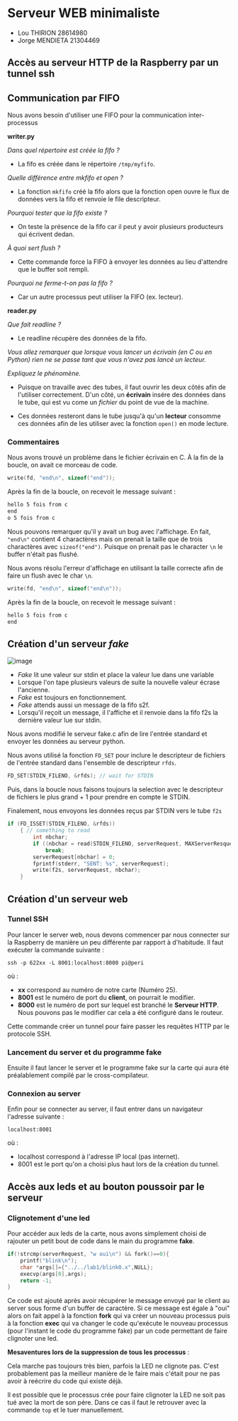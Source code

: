 # Serveur WEB minimaliste

* Lou THIRION 28614980
* Jorge MENDIETA 21304469

## Accès au serveur HTTP de la Raspberry par un tunnel ssh

## Communication par FIFO 

Nous avons besoin d'utiliser une FIFO pour la communication inter-processus

**writer.py**

*Dans quel répertoire est créée la fifo ?*
* La fifo es créée dans le répertoire `/tmp/myfifo`.

*Quelle différence entre mkfifo et open ?*
* La fonction `mkfifo` créé la fifo alors que la fonction open ouvre le flux de données vers la fifo et renvoie le file descripteur.

*Pourquoi tester que la fifo existe ?*
* On teste la présence de la fifo car il peut y avoir plusieurs producteurs qui écrivent dedan.

*À quoi sert flush ?*
* Cette commande force la FIFO à envoyer les données au lieu d'attendre que le buffer soit rempli.

*Pourquoi ne ferme-t-on pas la fifo ?*
* Car un autre processus peut utiliser la FIFO (ex. lecteur).

**reader.py**

*Que fait readline ?*
* Le readline récupère des données de la fifo.

*Vous allez remarquer que lorsque vous lancer un écrivain (en C ou en Python) rien ne se passe tant que vous n'avez pas lancé un lecteur.*

*Expliquez le phénomène.*

* Puisque on travaille avec des tubes, il faut ouvrir les deux côtés afin de l'utiliser correctement. D'un côté, un **écrivain** insére des données dans le tube, qui est vu come un *fichier* du point de vue de la machine. 

* Ces données resteront dans le tube jusqu'à qu'un **lecteur** consomme ces données afin de les utiliser avec la fonction `open()` en mode lecture.

### Commentaires

Nous avons trouvé un problème dans le fichier écrivain en C. À la fin de la boucle, on avait ce morceau de code.

```c
write(fd, "end\n", sizeof("end"));
```

Après la fin de la boucle, on recevoit le message suivant : 

```bash
hello 5 fois from c
end
o 5 fois from c
```

Nous pouvons remarquer qu'il y avait un bug avec l'affichage. En fait, `"end\n"` contient 4 charactères mais on prenait la taille que de trois charactères avec `sizeof("end")`. Puisque on prenait pas le character `\n` le buffer n'était pas flushé. 

Nous avons résolu l'erreur d'affichage en utilisant la taille correcte afin de faire un flush avec le char `\n`.

```c
write(fd, "end\n", sizeof("end\n"));
```

Après la fin de la boucle, on recevoit le message suivant : 

```bash
hello 5 fois from c
end
```

## Création d'un serveur *fake*

![image](https://hackmd.io/_uploads/BknnUG16a.png)

* *Fake* lit une valeur sur stdin et place la valeur lue dans une variable
* Lorsque l'on tape plusieurs valeurs de suite la nouvelle valeur écrase l'ancienne.
* *Fake* est toujours en fonctionnement.
* *Fake* attends aussi un message de la fifo s2f.
* Lorsqu'il reçoit un message, il l'affiche et il renvoie dans la fifo f2s la dernière valeur lue sur stdin.

Nous avons modifié le serveur fake.c afin de lire l'entrée standard et envoyer les données au serveur python.

Nous avons utilisé la fonction `FD_SET` pour inclure le descripteur de fichiers de l'entrée standard dans l'ensemble de descripteur `rfds`.

```c
FD_SET(STDIN_FILENO, &rfds); // wait for STDIN
```

Puis, dans la boucle nous faisons toujours la selection avec le descripteur de fichiers le plus grand + 1 pour prendre en compte le STDIN.

Finalement, nous envoyons les données reçus par STDIN vers le tube `f2s`

```c
if (FD_ISSET(STDIN_FILENO, &rfds))
    { // something to read
        int nbchar;
        if ((nbchar = read(STDIN_FILENO, serverRequest, MAXServerResquest)) == 0)
            break;
        serverRequest[nbchar] = 0;
        fprintf(stderr, "SENT: %s", serverRequest);
        write(f2s, serverRequest, nbchar);
    }
```

## Création d'un serveur web

### Tunnel SSH

Pour lancer le server web, nous devons commencer par nous connecter sur la Raspberry de manière un peu différente par rapport à d'habitude. Il faut exécuter la commande suivante : 

```shell
ssh -p 622xx -L 8001:localhost:8000 pi@peri
```

où :
* **xx** correspond au numéro de notre carte (Numéro 25).
* **8001** est le numéro de port du **client**, on pourrait le modifier.
* **8000** est le numéro de port sur lequel est branché le **Serveur HTTP**. Nous pouvons pas le modifier car cela a été configuré dans le routeur.

Cette commande créer un tunnel pour faire passer les requêtes HTTP par le protocole SSH.

### Lancement du server et du programme fake

Ensuite il faut lancer le server et le programme fake sur la carte qui aura été préalablement compilé par le cross-compilateur.

### Connexion au server 

Enfin pour se connecter au server, il faut entrer dans un navigateur l'adresse suivante :

```
localhost:8001
```

où : 

* localhost correspond à l'adresse IP local (pas internet).
* 8001 est le port qu'on a choisi plus haut lors de la création du tunnel.

## Accès aux leds et au bouton poussoir par le serveur

### Clignotement d'une led

Pour accéder aux leds de la carte, nous avons simplement choisi de rajouter un petit bout de code dans le main du programme **fake**.

```c
if(!strcmp(serverRequest, "w oui\n") && fork()==0){
    printf("blink\n");
    char *args[]={"../../lab1/blink0.x",NULL};
    execvp(args[0],args);
    return -1;
}
```
Ce code est ajouté après avoir récupérer le message envoyé par le client au server sous forme d'un buffer de caractère.
Si ce message est égale à "oui" alors on fait appel à la fonction **fork** qui va créer un nouveau processus puis à la fonction **exec** qui va changer le code qu'exécute le nouveau processus (pour l'instant le code du programme fake) par un code permettant de faire clignoter une led.

**Mesaventures lors de la suppression de tous les processus** : 

Cela marche pas toujours très bien, parfois la LED ne clignote pas. C'est probablement pas la meilleur manière de le faire mais c'était pour ne pas avoir à reécrire du code qui existe déjà.

Il est possible que le processus crée pour faire clignoter la LED ne soit pas tué avec la mort de son père. Dans ce cas il faut le retrouver avec la commande `top` et le tuer manuellement.